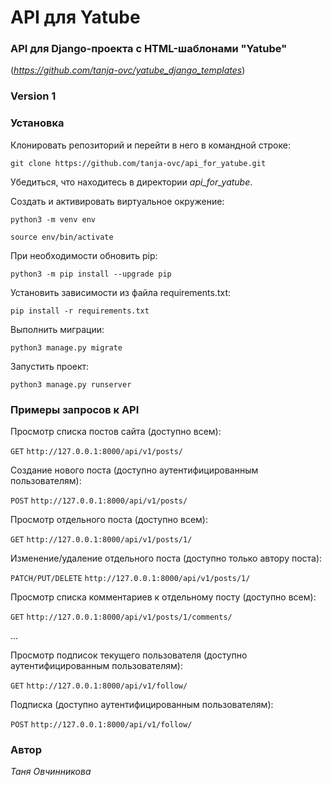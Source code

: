 # API для Yatube

### API для Django-проекта с HTML-шаблонами "Yatube"
(_https://github.com/tanja-ovc/yatube_django_templates_)

### Version 1

### Установка
Клонировать репозиторий и перейти в него в командной строке:

```git clone https://github.com/tanja-ovc/api_for_yatube.git```

Убедиться, что находитесь в директории _api_for_yatube_.

Cоздать и активировать виртуальное окружение:

```python3 -m venv env```

```source env/bin/activate```

При необходимости обновить pip:

```python3 -m pip install --upgrade pip```

Установить зависимости из файла requirements.txt:

```pip install -r requirements.txt```

Выполнить миграции:

```python3 manage.py migrate```

Запустить проект:

```python3 manage.py runserver```

### Примеры запросов к API
Просмотр списка постов сайта (доступно всем):


```GET``` ```http://127.0.0.1:8000/api/v1/posts/```

Создание нового поста (доступно аутентифицированным пользователям):

```POST``` ```http://127.0.0.1:8000/api/v1/posts/```

Просмотр отдельного поста (доступно всем):

```GET``` ```http://127.0.0.1:8000/api/v1/posts/1/```

Изменение/удаление отдельного поста (доступно только автору поста):

```PATCH/PUT/DELETE``` ```http://127.0.0.1:8000/api/v1/posts/1/```

Просмотр списка комментариев к отдельному посту (доступно всем):

```GET``` ```http://127.0.0.1:8000/api/v1/posts/1/comments/```

...

Просмотр подписок текущего пользователя (доступно аутентифицированным пользователям):

```GET``` ```http://127.0.0.1:8000/api/v1/follow/```

Подписка (доступно аутентифицированным пользователям): 

```POST``` ```http://127.0.0.1:8000/api/v1/follow/```


### Автор
_Таня Овчинникова_
